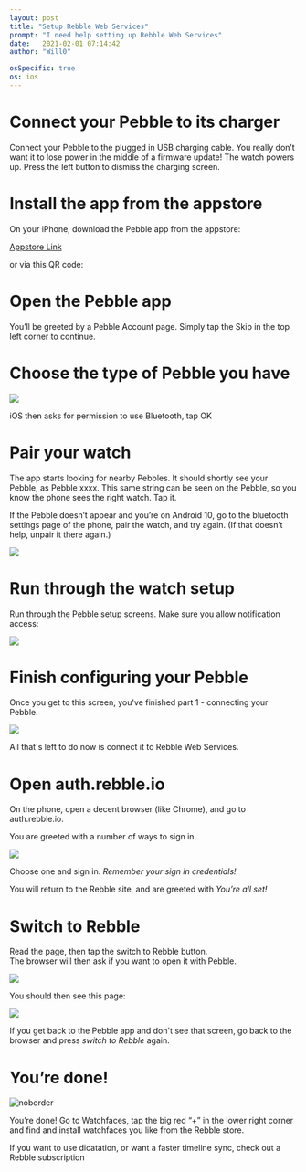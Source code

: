 ```yaml
---
layout: post
title: "Setup Rebble Web Services"
prompt: "I need help setting up Rebble Web Services"
date:   2021-02-01 07:14:42
author: "Will0"

osSpecific: true
os: ios
---
```


# Connect your Pebble to its charger   

Connect your Pebble to the plugged in USB charging cable. You really don’t want it to lose power in the middle of a firmware update! The watch powers up. Press the left button to dismiss the charging screen.

# Install the app from the appstore

On your iPhone, download the Pebble app from the appstore:

[Appstore Link](https://itunes.apple.com/en/app/pebble/id957997620?mt=8)

<notmobile>

or via this QR code:   

<qr url="https://itunes.apple.com/en/app/pebble/id957997620?mt=8" />

</notmobile>
   
# Open the Pebble app

You’ll be greeted by a Pebble Account page. Simply tap the Skip in the top left corner to continue.

# Choose the type of Pebble you have

![](/images/setup/6.png)

iOS then asks for permission to use Bluetooth, tap OK

# Pair your watch

The app starts looking for nearby Pebbles. It should shortly see your Pebble, as Pebble xxxx. This same string can be seen on the Pebble, so you know the phone sees the right watch. Tap it.   

If the Pebble doesn’t appear and you’re on Android 10, go to the bluetooth settings page of the phone, pair the watch, and try again. (If that doesn’t help, unpair it there again.)

![](/images/setup/7.png)

# Run through the watch setup

Run through the Pebble setup screens. Make sure you allow notification access:

![](/images/setup/8.png)

# Finish configuring your Pebble

Once you get to this screen, you've finished part 1 - connecting your Pebble.   
   
![](/images/setup/9.png)   
   

All that's left to do now is connect it to Rebble Web Services.

# Open auth.rebble.io

On the phone, open a decent browser (like Chrome), and go to auth.rebble.io.

<notmobile>
    <qr url="https://auth.rebble.io" />
</notmobile>

You are greeted with a number of ways to sign in.   
     
     
![](/images/setup/10.png)   
   
Choose one and sign in. *Remember your sign in credentials!*

You will return to the Rebble site, and are greeted with *You’re all set!*   


# Switch to Rebble 

Read the page, then tap the switch to Rebble button.   
The browser will then ask if you want to open it with Pebble.

![](/images/setup/11.png)

You should then see this page:

![](/images/setup/12.png)

If you get back to the Pebble app and don't see that screen, go back to the browser and press *switch to Rebble* again.

# You’re done!

![noborder](/images/setup/13.png)

You’re done! Go to Watchfaces, tap the big red “+” in the lower right corner and find and install watchfaces you like from the Rebble store.

If you want to use dicatation, or want a faster timeline sync, check out a Rebble subscription